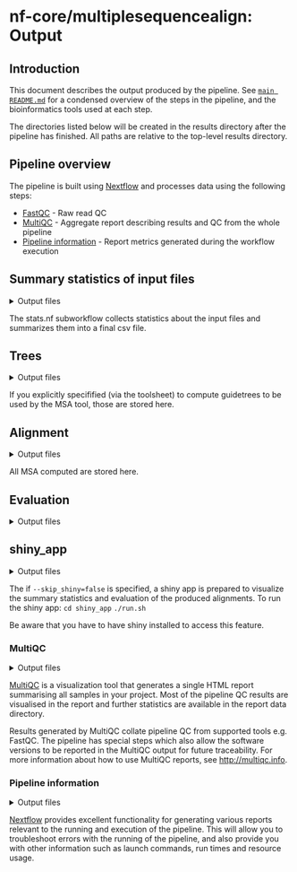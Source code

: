 # nf-core/multiplesequencealign: Output

## Introduction

This document describes the output produced by the pipeline. See [`main README.md`](../README.md) for a condensed overview of the steps in the pipeline, and the bioinformatics tools used at each step.

The directories listed below will be created in the results directory after the pipeline has finished. All paths are relative to the top-level results directory.

## Pipeline overview

The pipeline is built using [Nextflow](https://www.nextflow.io/) and processes data using the following steps:

- [FastQC](#fastqc) - Raw read QC
- [MultiQC](#multiqc) - Aggregate report describing results and QC from the whole pipeline
- [Pipeline information](#pipeline-information) - Report metrics generated during the workflow execution

## Summary statistics of input files
<details markdown="1">
<summary>Output files</summary>

- `stats/`
  - `complete_summary_stats.csv`: csv file containing the summary for all the statistics computed on the input file.
  - `sequences/`
    - `seqstats/*_seqstats.csv`: file containing the sequence input length for each sequence in the family defined by the file name. If `--calc_seq_stats` is specified.
    - `perc_sim/*_txt`: file containing the pairwise sequence similarity for all input sequences. If `--calc_sim` is specified.
  - `structures/`
    - `plddt/*_full_plddt.csv`: file containing the plddt of the structures for each sequence in the input file.  If `--extract_plddt` is specified.
</details>

The stats.nf subworkflow collects statistics about the input files and summarizes them into a final csv file.


## Trees 
<details markdown="1">
<summary>Output files</summary>

- `trees/`
  - `*.dnd`: guide tree files.
 
</details>

If you explicitly specifified (via the toolsheet) to compute guidetrees to be used by the MSA tool, those are stored here.

## Alignment 
<details markdown="1">
<summary>Output files</summary>

- `alignment/`
  - `*/*.fa`: each subdirectory is called as the input file. It contains all the alignments computed on it. The filename contains all the informations of the input file used and the tool.
  The file naming convention is: 
  {Input_file}_{Tree}_args-{Tree_args}_{MSA}_args-{MSA_args}.aln
 
</details>

All MSA computed are stored here.

## Evaluation 
<details markdown="1">
<summary>Output files</summary>

- `evaluation/`
  - `tcoffee_irmsd/`: directory containing the files with the complete iRMSD files. If `--calc_irmsd` is specified. 
  - `tcoffee_tcs/`: directory containing the files with the complete TCS files. If `--calc_tcs` is specified. 
  - `complete_summary_eval.csv`: csv file containing the summary of all evaluation metrics for each input file.
</details>


## shiny_app 
<details markdown="1">
<summary>Output files</summary>

- `shiny_app/`
  - `run.sh`: executable to start the shiny app.
  - `*.py*`: shiny app files.
  - `*.csv`: csv file used by shiny app.
  - `trace.txt`: trace file used by shiny app.
</details>

The if `--skip_shiny=false` is specified, a shiny app is prepared to visualize the summary statistics and evaluation of the produced alignments.
To run the shiny app: 
`cd shiny_app`
`./run.sh`

Be aware that you have to have shiny installed to access this feature.


### MultiQC

<details markdown="1">
<summary>Output files</summary>

- `multiqc/`
  - `multiqc_report.html`: a standalone HTML file that can be viewed in your web browser.
  - `multiqc_data/`: directory containing parsed statistics from the different tools used in the pipeline.
  - `multiqc_plots/`: directory containing static images from the report in various formats.

</details>

[MultiQC](http://multiqc.info) is a visualization tool that generates a single HTML report summarising all samples in your project. Most of the pipeline QC results are visualised in the report and further statistics are available in the report data directory.

Results generated by MultiQC collate pipeline QC from supported tools e.g. FastQC. The pipeline has special steps which also allow the software versions to be reported in the MultiQC output for future traceability. For more information about how to use MultiQC reports, see <http://multiqc.info>.

### Pipeline information

<details markdown="1">
<summary>Output files</summary>

- `pipeline_info/`
  - Reports generated by Nextflow: `execution_report.html`, `execution_timeline.html`, `execution_trace.txt` and `pipeline_dag.dot`/`pipeline_dag.svg`.
  - Reports generated by the pipeline: `pipeline_report.html`, `pipeline_report.txt` and `software_versions.yml`. The `pipeline_report*` files will only be present if the `--email` / `--email_on_fail` parameter's are used when running the pipeline.
  - Reformatted samplesheet files used as input to the pipeline: `samplesheet.valid.csv`.
  - Parameters used by the pipeline run: `params.json`.

</details>

[Nextflow](https://www.nextflow.io/docs/latest/tracing.html) provides excellent functionality for generating various reports relevant to the running and execution of the pipeline. This will allow you to troubleshoot errors with the running of the pipeline, and also provide you with other information such as launch commands, run times and resource usage.
